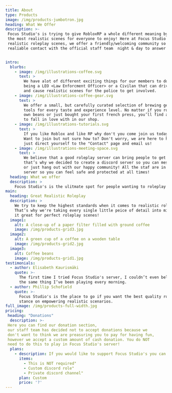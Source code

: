 ```yaml
---
title: About
type: Products
image: /img/products-jumbotron.jpg
heading: What We Offer
description: >-
 Focus Studio's is trying to give RobloxRP a whole different meaning by including
 the most realistic scenes for everyone to enjoy! Here at Focus Studio's we don't just offer
 realistic roleplay scenes, we offer a friendly/welcoming community so you can  feel safe and secure while with us! We also offer
 realiable contact with the official staff team  night & day to answer all of your questions/concerns!


intro:
  blurbs:
    - image: /img/illustrations-coffee.svg
      text: >
        We have alot of different exciting things for our members to do such as
        being a LEO <Law Enforcment Officer> or a Civilan that can drive around
        and cause realistic scenes for the police to get involved.
    - image: /img/illustrations-coffee-gear.svg
      text: >
        We offer a small, but carefully curated selection of brewing gear and
        tools for every taste and experience level. No matter if you roast your
        own beans or just bought your first french press, you’ll find a gadget
        to fall in love with in our shop.
    - image: /img/illustrations-tutorials.svg
      text: >
        If you like Roblox and like RP why don't you come join us today!
        Want to join but not sure how to? Don't worry, we are here to help
        just direct yourself to the "Contact" page and email us!
    - image: /img/illustrations-meeting-space.svg
      text: >
        We believe that a good roleplay server can bring people to get new friends and
        that’s why we decided to create a discord server so you can message new people
        or just hang out with our happy community! All the staf are in the discord
        server so you can feel safe and protected at all times!
  heading: What we offer
  description: >
    Focus Studio's is the ulitmate spot for people wanting to roleplay while having fun, so why don't you come join us today!
main:
  heading: Great Realistic Roleplay
  description: >
    We try to keep the highest standards when it comes to realistic roleplay.
    That’s why we're taking every single little peice of detail into mind and making
    it great for perfect roleplay scenes!
  image1:
    alt: A close-up of a paper filter filled with ground coffee
    image: /img/products-grid3.jpg
  image2:
    alt: A green cup of a coffee on a wooden table
    image: /img/products-grid2.jpg
  image3:
    alt: Coffee beans
    image: /img/products-grid1.jpg
testimonials:
  - author: Elisabeth Kaurismäki
    quote: >-
      The first time I tried Focus Studio's server, I couldn’t even believe that was
      the same thing I’ve been playing every morning.
  - author: Phillip Schofield
    quote: >-
      Focus Studio's is the place to go if you want the best quality roleplay. I love their
      stance on empowering realistic scenarios.
full_image: /img/products-full-width.jpg
pricing:
 heading: "Donations"
  description: >-
 Here you can find our donation section,
 our staff team has decided not to accept donations because we
 don't want to think we are preasuring you to pay for having fun,
 however we accept a custom amount of cash donation. You do NOT 
 need to do this to play in Focus Studio's server!
  plans:
    - description: If you would like to support Focus Studio's you can choose to donation a custom amount of money. 100% of donations go to Focus Studio's INC.
      items:
        - This is NOT required"
        - Custom discord role"
        - Private discord channel"
      plan: Custom
      price: '?'
---
```

